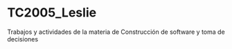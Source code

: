 # TC2005_Leslie
Trabajos y actividades de la materia de Construcción de software y toma de decisiones
